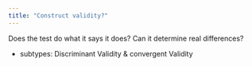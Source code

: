 ```yaml
---
title: "Construct validity?"
---
```

Does the test do what it says it does? Can it determine real differences?

- subtypes: Discriminant Validity &amp; convergent Validity

